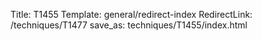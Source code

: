 Title: T1455
Template: general/redirect-index
RedirectLink: /techniques/T1477
save_as: techniques/T1455/index.html